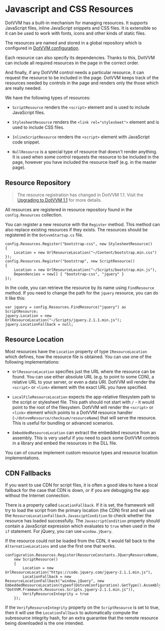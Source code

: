 # Javascript and CSS Resources

DotVVM has a built-in mechanism for managing resources. It supports JavaScript files, inline JavaScript snippets and CSS files. It is extensible so it can be used to work with fonts, icons and other kinds of static files.

The resources are named and stored in a global repository which is configured in [DotVVM configuration](/docs/tutorials/basics-configuration/{branch}). 

Each resource can also specify its dependencies. Thanks to this, DotVVM can include all required resources in the page in the correct order. 

And finally, if any DotVVM control needs a particular resource, it can request the resource to be included in the page. DotVVM keeps track of the resources needed by controls in the page and renders only the those which are really needed.

We have the following types of resources:

* `ScriptResource` renders the `<script>` element and is used to include JavaScript files.

* `StylesheetResource` renders the `<link rel="stylesheet">` element and is used to include CSS files.

* `InlineScriptResource` renders the `<script>` element with JavaScript code snippet.

* `NullResource` is a special type of resource that doesn't render anything. It is used when some control requests the resource to be included in the page, however you have included the resource itself (e.g. in the master page).

## Resource Repository

> The resource registration has changed in DotVVM 1.1. Visit the [Upgrading to DotVVM 1.1](/docs/tutorials/how-to-start-upgrade-from-1-0/1-1) for more details.

All resources are registered in resource repository found in the `config.Resources` collection.

You can register a new resource with the `Register` method. This method can also replace existing resources if they exists.
The resources should be registered in the `DotvvmStartup.cs` file.

```CSHARP
config.Resources.Register("bootstrap-css", new StylesheetResource()
{
    Location = new UrlResourceLocation("~/Content/bootstrap.min.css")
});
config.Resources.Register("bootstrap", new ScriptResource()
{
    Location = new UrlResourceLocation("~/Scripts/bootstrap.min.js"),
    Dependencies = new[] { "bootstrap-css", "jquery" }
});
```

In the code, you can retrieve the resource by its name using `FindResource` method. If you need to change the path for the `jquery` resource, you can do it like this:

```CSHARP
var jquery = config.Resources.FindResource("jquery") as ScriptResource;
jquery.Location = new UrlResourceLocation("~/Scripts/jquery.2.1.1.min.js");
jquery.LocationFallback = null;
```

## Resource Location

Most resources have the `Location` property of type `IResourceLocation` which defines, how the resource file is obtained. You can use one of the following implementations:

* `UrlResourceLocation` specifies just the URL where the resource can be found. You can use either absolute URL (e.g. to point to some CDN), a relative URL to your server, or even a data URI. DotVVM will render the `<script>` or `<link>` element with the exact URL you have specified.

* `LocalFileResourceLocation` expects the app-relative filesystem path to the script or stylesheet file. This path should not start with `/` - it would point to the root of the filesystem. DotVVM will render the `<script>` or `<link>` element which points to a DotVVM resource handler (`~/dotvvmResource/checksum/resourceName`) that will serve the resource. This is useful for bundling or advanced scenarios.

* `EmbeddedResourceLocation` can extract the embedded resource from an assembly. This is very useful if you need to pack some DotVVM controls in a library and embed the resources in the DLL file.

You can of course implement custom resource types and resource location implementations. 

## CDN Fallbacks

If you want to use CDN for script files, it is often a good idea to have a local fallback for the case that CDN is down, or if you are debugging the app without the Internet connection. 

There is a property called `LocationFallback`. If it is set, the framework will try to load the script from the primary location (the CDN) first and will use the `ResourceLocationFallback.JavasciptCondition` to check whether the resource has loaded successfully. The `JavascriptCondition` property should contain a JavaScript expression which evaluates to `true` when used in the `if` statement. For jQuery, you can use `window.jQuery`. 

If the resource could not be loaded from the CDN, it would fall back to the `AlternativeLocations` and use the first one that works.

```CSHARP
configuration.Resources.Register(ResourceConstants.JQueryResourceName,
	new ScriptResource()
	{
		Location = new UrlResourceLocation("https://code.jquery.com/jquery-2.1.1.min.js"),
		LocationFallback = new ResourceLocationFallback("window.jQuery", new EmbeddedResourceLocation(typeof(DotvvmConfiguration).GetType().Assembly, "DotVVM.Framework.Resources.Scripts.jquery-2.1.1.min.js")),
		VerifyResourceIntegrity = true
	});
```

If the `VerifyResourceIntegrity` property on the `ScriptResource` is set to true, then it will use the `LocationFallback` to automatically compute the subresource integrity hash, for an extra guarantee that the remote resource being downloaded is the one intended.
